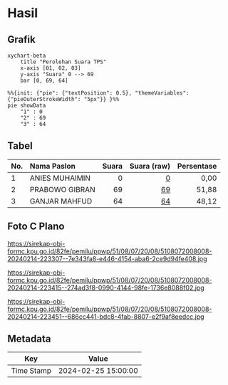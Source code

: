 # Hasil

## Grafik

```mermaid
xychart-beta
    title "Perolehan Suara TPS"
    x-axis [01, 02, 03]
    y-axis "Suara" 0 --> 69
    bar [0, 69, 64]
```

```mermaid
%%{init: {"pie": {"textPosition": 0.5}, "themeVariables": {"pieOuterStrokeWidth": "5px"}} }%%
pie showData
    "1" : 0
    "2" : 69
    "3" : 64
```

## Tabel

| No. | Nama Paslon    | Suara | Suara (raw) | Persentase |
|:--- |:-------------- | -----:| -----------:| ----------:|
| 1   | ANIES MUHAIMIN | 0     | [0][p-1]    | 0,00       |
| 2   | PRABOWO GIBRAN | 69    | [69][p-2]   | 51,88      |
| 3   | GANJAR MAHFUD  | 64    | [64][p-3]   | 48,12      |


[p-1]: https://github.com/gigit-pemilu/pemilu-2024-51-bali/blob/main/pilpres/hitung-suara/sub/51-bali/sub/08-buleleng/sub/07-sawan/sub/2008-suwug/sub/008-tps/sub/paslon-1.txt
[p-2]: https://github.com/gigit-pemilu/pemilu-2024-51-bali/blob/main/pilpres/hitung-suara/sub/51-bali/sub/08-buleleng/sub/07-sawan/sub/2008-suwug/sub/008-tps/sub/paslon-2.txt
[p-3]: https://github.com/gigit-pemilu/pemilu-2024-51-bali/blob/main/pilpres/hitung-suara/sub/51-bali/sub/08-buleleng/sub/07-sawan/sub/2008-suwug/sub/008-tps/sub/paslon-3.txt

## Foto C Plano

https://sirekap-obj-formc.kpu.go.id/82fe/pemilu/ppwp/51/08/07/20/08/5108072008008-20240214-223307--7e343fa8-e446-4154-aba6-2ce9d94fe408.jpg

https://sirekap-obj-formc.kpu.go.id/82fe/pemilu/ppwp/51/08/07/20/08/5108072008008-20240214-223415--274ad3f8-0990-4144-98fe-1736e8088f02.jpg

https://sirekap-obj-formc.kpu.go.id/82fe/pemilu/ppwp/51/08/07/20/08/5108072008008-20240214-223451--686cc441-bdc8-4fab-8807-e2f9af8eedcc.jpg


## Metadata

| Key        | Value               |
| ---------- | ------------------- |
| Time Stamp | 2024-02-25 15:00:00 |



